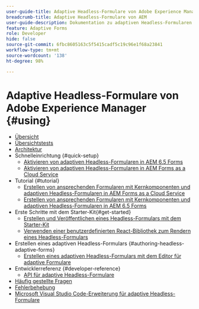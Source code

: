 ```yaml
---
user-guide-title: Adaptive Headless-Formulare von Adobe Experience Manager
breadcrumb-title: Adaptive Headless-Formulare von AEM
user-guide-description: Dokumentation zu adaptiven Headless-Formularen von Adobe Experience Manager
feature: Adaptive Forms
role: Developer
hide: false
source-git-commit: 6fbc8605163c5f5415cadf5c19c96e1f68a23841
workflow-type: tm+mt
source-wordcount: '138'
ht-degree: 98%

---
```



# Adaptive Headless-Formulare von Adobe Experience Manager {#using}

+ [Übersicht](overview.md)
+ [Übersichtstests](overview-testing.md)
+ [Architektur](architecture.md)
+ Schnelleinrichtung {#quick-setup}
   + [Aktivieren von adaptiven Headless-Formularen in AEM 6.5 Forms](enable-headless-adaptive-forms-and-core-components.md)
   + [Aktivieren von adaptiven Headless-Formularen in AEM Forms as a Cloud Service](enable-headless-adaptive-forms-and-core-components-on-forms-cloud-service.md)
+ Tutorial {#tutorial}
   + [Erstellen von ansprechenden Formularen mit Kernkomponenten und adaptiven Headless-Formularen in AEM Forms as a Cloud Service](build-engaging-forms-using-core-components-and-headless-adaptive-forms-aem-forms-cloud-service.md)
   + [Erstellen von ansprechenden Formularen mit Kernkomponenten und adaptiven Headless-Formularen in AEM 6.5 Forms](build-engaging-forms-using-core-components-and-headless-adaptive-forms-on-aem-65-forms.md)
+ Erste Schritte mit dem Starter-Kit{#get-started}
   + [Erstellen und Veröffentlichen eines Headless-Formulars mit dem Starter-Kit](create-and-publish-a-headless-form.md)
   + [Verwenden einer benutzerdefinierten React-Bibliothek zum Rendern eines Headless-Formulars](use-google-material-ui-react-components-to-render-a-headless-form.md)
+ Erstellen eines adaptiven Headless-Formulars {#authoring-headless-adaptive-forms}
   + [Erstellen eines adaptiven Headless-Formulars mit dem Editor für adaptive Formulare](create-a-headless-adaptive-form.md)
+ Entwicklerreferenz {#developer-reference}
   + [API für adaptive Headless-Formulare](https://opensource.adobe.com/aem-forms-af-runtime/api/)
+ [Häufig gestellte Fragen ](faq.md)
+ [Fehlerbehebung](troubleshooting.md)
+ [Microsoft Visual Studio Code-Erweiterung für adaptive Headless-Formulare](visual-studio-code-extension-for-headless-adaptive-forms.md)



<!--

Articles must be added to this TOC file in order to render.

Use this list format to specify links to articles and section headings that expand and collapse in the left rail of the user guide.

An article link CANNOT be used as a section heading.
-->

